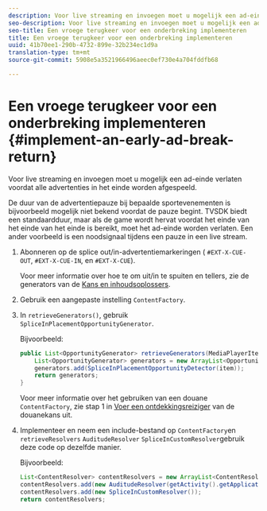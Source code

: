 ```yaml
---
description: Voor live streaming en invoegen moet u mogelijk een ad-einde verlaten voordat alle advertenties in het einde worden afgespeeld.
seo-description: Voor live streaming en invoegen moet u mogelijk een ad-einde verlaten voordat alle advertenties in het einde worden afgespeeld.
seo-title: Een vroege terugkeer voor een onderbreking implementeren
title: Een vroege terugkeer voor een onderbreking implementeren
uuid: 41b70ee1-290b-4732-899e-32b234ec1d9a
translation-type: tm+mt
source-git-commit: 5908e5a3521966496aeec0ef730e4a704fddfb68

---
```



# Een vroege terugkeer voor een onderbreking implementeren {#implement-an-early-ad-break-return}

Voor live streaming en invoegen moet u mogelijk een ad-einde verlaten voordat alle advertenties in het einde worden afgespeeld.

De duur van de advertentiepauze bij bepaalde sportevenementen is bijvoorbeeld mogelijk niet bekend voordat de pauze begint. TVSDK biedt een standaardduur, maar als de game wordt hervat voordat het einde van het einde van het einde is bereikt, moet het ad-einde worden verlaten. Een ander voorbeeld is een noodsignaal tijdens een pauze in een live stream.

1. Abonneren op de splice out/in-advertentiemarkeringen ( `#EXT-X-CUE-OUT`, `#EXT-X-CUE-IN`, en `#EXT-X-CUE`).

   Voor meer informatie over hoe te om uit/in te spuiten en tellers, zie de generators van de [Kans en inhoudsoplossers](../../../tvsdk-1.4-for-android/content-resolver/android-1.4-content-resolver-about.md).
1. Gebruik een aangepaste instelling `ContentFactory`.
1. In `retrieveGenerators()`, gebruik `SpliceInPlacementOpportunityGenerator`.

   Bijvoorbeeld:

   ```java
   public List<OpportunityGenerator> retrieveGenerators(MediaPlayerItem item) { 
       List<OpportunityGenerator> generators = new ArrayList<OpportunityGenerator>(); 
       generators.add(SpliceInPlacementOpportunityDetector(item)); 
       return generators; 
   }
   ```

   Voor meer informatie over het gebruiken van een douane `ContentFactory`, zie stap 1 in [Voer een ontdekkingsreiziger](../../../tvsdk-1.4-for-android/content-resolver/android-1.4-opp-detector-impl.md) van de douanekans uit.

1. Implementeer en neem een include-bestand op `ContentFactory`en `retrieveResolvers` `AuditudeResolver` `SpliceInCustomResolver`gebruik deze code op dezelfde manier.

   Bijvoorbeeld:

   ```java
   List<ContentResolver> contentResolvers = new ArrayList<ContentResolver>(); 
   contentResolvers.add(new AuditudeResolver(getActivity().getApplicationContext())); 
   contentResolvers.add(new SpliceInCustomResolver()); 
   return contentResolvers;
   ```

